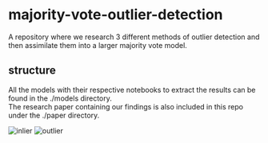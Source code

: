 # majority-vote-outlier-detection
A repository where we research 3 different methods of outlier detection and then assimilate them into a larger majority vote model.

## structure
All the models with their respective notebooks to extract the results can be found in the ./models directory. <br/>
The research paper containing our findings is also included in this repo under the ./paper directory.

![inlier](https://github.com/user-attachments/assets/ee869c7f-ca1f-470d-b1f9-cbedd4616c46)
![outlier](https://github.com/user-attachments/assets/76d286df-3601-4cf8-a48f-93e95a07f583)
